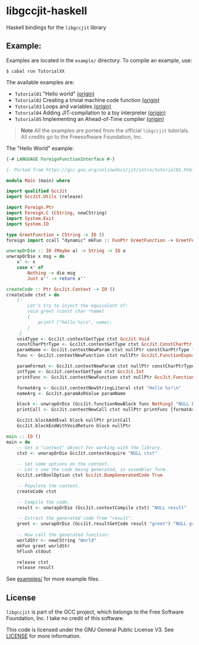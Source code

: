 # libgccjit-haskell
Haskell bindings for the `libgccjit` library

## Example:

Examples are located in the `example/` directory. To compile an example, use:

```console
$ cabal run TutorialXX
```

The available examples are:

- `Tutorial01` "Hello world" [(origin)](https://gcc.gnu.org/onlinedocs/jit/intro/tutorial01.html)
- `Tutorial02` Creating a trivial machine code function [(origin)](https://gcc.gnu.org/onlinedocs/jit/intro/tutorial02.html)
- `Tutorial03` Loops and variables [(origin)](https://gcc.gnu.org/onlinedocs/jit/intro/tutorial03.html)
- `Tutorial04` Adding JIT-compilation to a toy interpreter [(origin)](https://gcc.gnu.org/onlinedocs/jit/intro/tutorial03.html)
- `Tutorial05` Implementing an Ahead-of-Time compiler [(origin)](https://gcc.gnu.org/onlinedocs/jit/intro/tutorial05.html)

> **Note**
> All the examples are ported from the official `libgccjit` tutorials. All credits go to the Freesoftware Foundation, Inc.

The "Hello World" example:

```haskell
{-# LANGUAGE ForeignFunctionInterface #-}

{- Ported from https://gcc.gnu.org/onlinedocs/jit/intro/tutorial01.html -}

module Main (main) where

import qualified GccJit
import GccJit.Utils (release)

import Foreign.Ptr
import Foreign.C (CString, newCString)
import System.Exit
import System.IO

type GreetFunction = CString -> IO ()
foreign import ccall "dynamic" mkFun :: FunPtr GreetFunction -> GreetFunction

unwrapOrDie :: IO (Maybe a) -> String -> IO a
unwrapOrDie x msg = do
    x' <- x
    case x' of
        Nothing -> die msg
        Just x'' -> return x''

createCode :: Ptr GccJit.Context -> IO ()
createCode ctxt = do
    {-
        Let's try to inject the equivalent of:
        void greet (const char *name)
        {
            printf ("hello %s\n", name);
        }
    -}
    voidType <- GccJit.contextGetType ctxt GccJit.Void
    constCharPtrType <- GccJit.contextGetType ctxt GccJit.ConstCharPtr
    paramName <- GccJit.contextNewParam ctxt nullPtr constCharPtrType "format"
    func <- GccJit.contextNewFunction ctxt nullPtr GccJit.FunctionExported voidType "greet" [paramName] False

    paramFormat <- GccJit.contextNewParam ctxt nullPtr constCharPtrType "format"
    intType <- GccJit.contextGetType ctxt GccJit.Int
    printFunc <- GccJit.contextNewFunction ctxt nullPtr GccJit.FunctionImported intType "printf" [paramFormat] True

    formatArg <- GccJit.contextNewStringLiteral ctxt "Hello %s!\n"
    nameArg <- GccJit.paramAsRValue paramName

    block <- unwrapOrDie (GccJit.functionNewBlock func Nothing) "NULL block"
    printCall <- GccJit.contextNewCall ctxt nullPtr printFunc [formatArg, nameArg]

    GccJit.blockAddEval block nullPtr printCall
    GccJit.blockEndWithVoidReturn block nullPtr

main :: IO ()
main = do
    -- Get a "context" object for working with the library.
    ctxt <- unwrapOrDie GccJit.contextAcquire "NULL ctxt"
    
    -- Set some options on the context.
    -- Let's see the code being generated, in assembler form.
    GccJit.setBoolOption ctxt GccJit.DumpGeneratedCode True

    -- Populate the context.
    createCode ctxt

    -- Compile the code.
    result <- unwrapOrDie (GccJit.contextCompile ctxt) "NULL result"

    -- Extract the generated code from "result".
    greet <- unwrapOrDie (GccJit.resultGetCode result "greet") "NULL greet"
    
    -- Now call the generated function:
    worldStr <- newCString "World"
    mkFun greet worldStr
    hFlush stdout

    release ctxt
    release result
```

See [examples/](./examples) for more example files.

## License

`libgccjit` is part of the GCC project, which belongs to the Free Software Foundation, Inc. I take no credit of this software.

This code is licensed under the GNU General Public License V3. See [LICENSE](./LICENSE) for more information.

